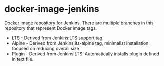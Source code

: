 # docker-image-jenkins
Docker image repository for Jenkins. There are multiple branches in this repository that represent Docker image tags.

* LTS - Derived from Jenkins:LTS support tag.
* Alpine - Derived from Jenkins:lts-alpine tag, minimalist installation focused on reducing overall size
* Plugin - Derived from Jenkins:LTS. Automatically installs plugin defined in text file.


